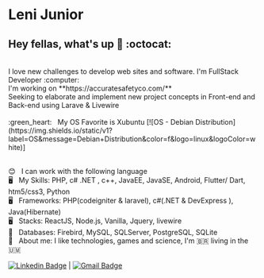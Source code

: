 # Leni Junior

## Hey fellas, what's up 👋 :octocat:
 <br/>
I love new challenges to develop web sites and software.
I'm FullStack Developer :computer:
 <br/>
 I'm working on **https://accuratesafetyco.com/**
 <br/>Seeking to elaborate and implement new project concepts in Front-end and Back-end using Larave & Livewire
 <br/>
 <br/> :green_heart: &nbsp; My OS Favorite is Xubuntu
 [![OS - Debian Distribution](https://img.shields.io/static/v1?label=OS&message=Debian+Distribution&color=f&logo=linux&logoColor=white)]
      
 <br/> :blush: &nbsp; I can work with the following language
 <br/> :desktop_computer: &nbsp; My Skills: PHP, c# .NET , c++, JavaEE, JavaSE, Android, Flutter/ Dart, htm5/css3, Python
 <br/> :desktop_computer: &nbsp; Frameworks: PHP(codeigniter & laravel), c#(.NET & DevExpress ), Java(Hibernate)
 <br/> :desktop_computer: &nbsp; Stacks: ReactJS, Node.js, Vanilla, Jquery, livewire
 <br/> :floppy_disk: &nbsp; Databases: Firebird, MySQL, SQLServer, PostgreSQL, SQLite
 <br/> 💬  &nbsp; About me: I like technologies, games and science, I'm :brazil: living in the :us_outlying_islands:
 
 [![Linkedin Badge](https://img.shields.io/badge/-LeniJunior-blue?style=flat-square&logo=Linkedin&logoColor=white&link=https://www.linkedin.com/in/lenivalestevao/)](https://www.linkedin.com/in/lenivalestevao/) 
| 
[![Gmail Badge](https://img.shields.io/badge/-lenivalestevaojr@gmail.com-c14438?style=flat-square&logo=Gmail&logoColor=white&link=mailto:lenivalestevaojr@gmail.com)](mailto:lenivalestevaojr@gmail.com)
